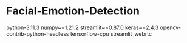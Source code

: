 # Facial-Emotion-Detection
python-3.11.3
numpy~=1.21.2
streamlit~=0.87.0
keras~=2.4.3
opencv-contrib-python-headless
tensorflow-cpu
streamlit_webrtc
